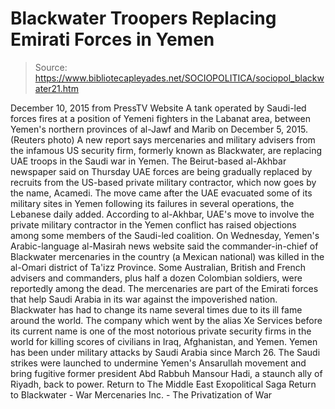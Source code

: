 # Blackwater Troopers Replacing Emirati Forces in Yemen

> Source: https://www.bibliotecapleyades.net/SOCIOPOLITICA/sociopol_blackwater21.htm

December 10, 2015
from PressTV Website
A tank operated by Saudi-led forces
fires at a position of Yemeni fighters in the Labanat area,
between Yemen's northern provinces of al-Jawf and Marib
on December 5, 2015.
(Reuters photo)
A new report says mercenaries and military advisers from the infamous US security firm, formerly known as Blackwater, are replacing UAE troops in the Saudi war in Yemen. The Beirut-based al-Akhbar newspaper said on Thursday UAE forces are being gradually replaced by recruits from the US-based private military contractor, which now goes by the name, Acamedi. The move came after the UAE evacuated some of its military sites in Yemen following its failures in several operations, the Lebanese daily added. According to al-Akhbar, UAE's move to involve the private military contractor in the Yemen conflict has raised objections among some members of the Saudi-led coalition. On Wednesday, Yemen's Arabic-language al-Masirah news website said the commander-in-chief of Blackwater mercenaries in the country (a Mexican national) was killed in the al-Omari district of Ta'izz Province. Some Australian, British and French advisers and commanders, plus half a dozen Colombian soldiers, were reportedly among the dead. The mercenaries are part of the Emirati forces that help Saudi Arabia in its war against the impoverished nation. Blackwater has had to change its name several times due to its ill fame around the world.
The company which went by the alias Xe Services before its current name is one of the most notorious private security firms in the world for killing scores of civilians in Iraq, Afghanistan, and Yemen. Yemen has been under military attacks by Saudi Arabia since March 26.
The Saudi strikes were launched to undermine Yemen's Ansarullah movement and bring fugitive former president Abd Rabbuh Mansour Hadi, a staunch ally of Riyadh, back to power.
Return to The Middle East Exopolitical Saga
Return to Blackwater - War Mercenaries Inc. - The Privatization of War
